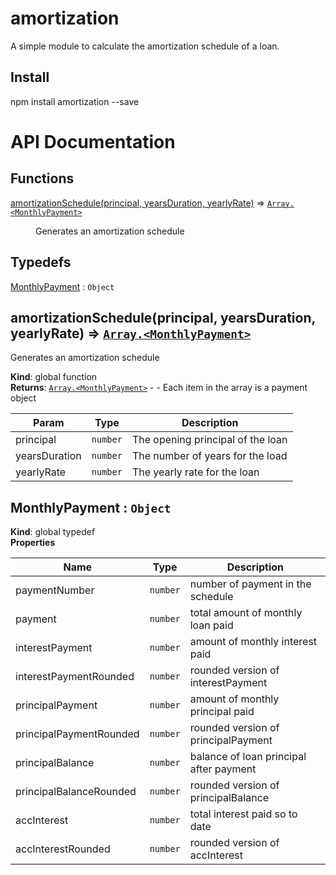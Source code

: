 # amortization
A simple module to calculate the amortization schedule of a loan.

## Install
npm install amortization --save

# API Documentation
## Functions

<dl>
<dt><a href="#amortizationSchedule">amortizationSchedule(principal, yearsDuration, yearlyRate)</a> ⇒ <code><a href="#MonthlyPayment">Array.&lt;MonthlyPayment&gt;</a></code></dt>
<dd><p>Generates an amortization schedule</p>
</dd>
</dl>

## Typedefs

<dl>
<dt><a href="#MonthlyPayment">MonthlyPayment</a> : <code>Object</code></dt>
<dd></dd>
</dl>

<a name="amortizationSchedule"></a>

## amortizationSchedule(principal, yearsDuration, yearlyRate) ⇒ <code>[Array.&lt;MonthlyPayment&gt;](#MonthlyPayment)</code>
Generates an amortization schedule

**Kind**: global function  
**Returns**: <code>[Array.&lt;MonthlyPayment&gt;](#MonthlyPayment)</code> - - Each item in the array is a payment object  

| Param | Type | Description |
| --- | --- | --- |
| principal | <code>number</code> | The opening principal of the loan |
| yearsDuration | <code>number</code> | The number of years for the load |
| yearlyRate | <code>number</code> | The yearly rate for the loan |

<a name="MonthlyPayment"></a>

## MonthlyPayment : <code>Object</code>
**Kind**: global typedef  
**Properties**

| Name | Type | Description |
| --- | --- | --- |
| paymentNumber | <code>number</code> | number of payment in the schedule |
| payment | <code>number</code> | total amount of monthly loan paid |
| interestPayment | <code>number</code> | amount of monthly interest paid |
| interestPaymentRounded | <code>number</code> | rounded version of interestPayment |
| principalPayment | <code>number</code> | amount of monthly principal paid |
| principalPaymentRounded | <code>number</code> | rounded version of principalPayment |
| principalBalance | <code>number</code> | balance of loan principal after payment |
| principalBalanceRounded | <code>number</code> | rounded version of principalBalance |
| accInterest | <code>number</code> | total interest paid so to date |
| accInterestRounded | <code>number</code> | rounded version of accInterest |

